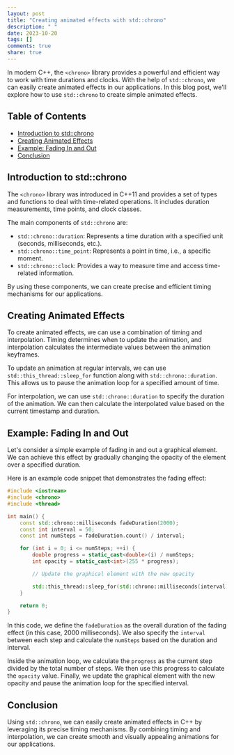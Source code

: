 ```yaml
---
layout: post
title: "Creating animated effects with std::chrono"
description: " "
date: 2023-10-20
tags: []
comments: true
share: true
---
```


In modern C++, the `<chrono>` library provides a powerful and efficient way to work with time durations and clocks. With the help of `std::chrono`, we can easily create animated effects in our applications. In this blog post, we'll explore how to use `std::chrono` to create simple animated effects.

## Table of Contents
- [Introduction to std::chrono](#introduction-to-stdchrono)
- [Creating Animated Effects](#creating-animated-effects)
- [Example: Fading In and Out](#example-fading-in-and-out)
- [Conclusion](#conclusion)

## Introduction to std::chrono

The `<chrono>` library was introduced in C++11 and provides a set of types and functions to deal with time-related operations. It includes duration measurements, time points, and clock classes.

The main components of `std::chrono` are:
- `std::chrono::duration`: Represents a time duration with a specified unit (seconds, milliseconds, etc.).
- `std::chrono::time_point`: Represents a point in time, i.e., a specific moment.
- `std::chrono::clock`: Provides a way to measure time and access time-related information.

By using these components, we can create precise and efficient timing mechanisms for our applications.

## Creating Animated Effects

To create animated effects, we can use a combination of timing and interpolation. Timing determines when to update the animation, and interpolation calculates the intermediate values between the animation keyframes.

To update an animation at regular intervals, we can use `std::this_thread::sleep_for` function along with `std::chrono::duration`. This allows us to pause the animation loop for a specified amount of time.

For interpolation, we can use `std::chrono::duration` to specify the duration of the animation. We can then calculate the interpolated value based on the current timestamp and duration.

## Example: Fading In and Out

Let's consider a simple example of fading in and out a graphical element. We can achieve this effect by gradually changing the opacity of the element over a specified duration.

Here is an example code snippet that demonstrates the fading effect:

```cpp
#include <iostream>
#include <chrono>
#include <thread>

int main() {
    const std::chrono::milliseconds fadeDuration(2000);
    const int interval = 50;
    const int numSteps = fadeDuration.count() / interval;

    for (int i = 0; i <= numSteps; ++i) {
        double progress = static_cast<double>(i) / numSteps;
        int opacity = static_cast<int>(255 * progress);

        // Update the graphical element with the new opacity

        std::this_thread::sleep_for(std::chrono::milliseconds(interval));
    }

    return 0;
}
```

In this code, we define the `fadeDuration` as the overall duration of the fading effect (in this case, 2000 milliseconds). We also specify the `interval` between each step and calculate the `numSteps` based on the duration and interval.

Inside the animation loop, we calculate the `progress` as the current step divided by the total number of steps. We then use this progress to calculate the `opacity` value. Finally, we update the graphical element with the new opacity and pause the animation loop for the specified interval.

## Conclusion

Using `std::chrono`, we can easily create animated effects in C++ by leveraging its precise timing mechanisms. By combining timing and interpolation, we can create smooth and visually appealing animations for our applications.